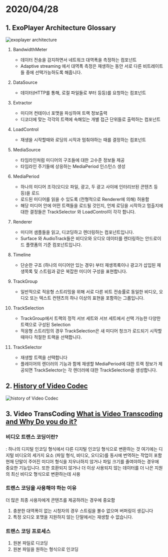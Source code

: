 # 2020/04/28

## 1. ExoPlayer Architecture Glossary

![exoplayer architecture](https://exoplayer.dev/images/glossary-exoplayer-architecture.png)

1. BandwidthMeter
    - 데이터 전송을 감지하면서 네트워크 대역폭을 측정하는 컴포넌트
    - Adaptive streaming 에서 대역폭 측정은 재생하는 동안 서로 다른 비트레이트들 중에 선택가능하도록 해줍니다. 
    
2. DataSource
    - 데이터(HTTP를 통해, 로컬 파일들로 부터 등등)를 요청하는 컴포넌트

3. Extractor
    - 미디어 컨테이너 포맷을 파싱하여 트랙 정보출력
    - 디코더에 맞는 각각의 트랙에 속해있는 개별 접근 단위들로 출력하는 컴포넌트 

4. LoadControl
    - 재생을 시작할때와 로딩의 시작과 멈춰야하는 때를 결정하는 컴포넌트

5. MediaSource
    - 타임라인처럼 미디어의 구조들에 대한 고수준 정보들 제공
    - 타임라인 주기들에 상응하는 MediaPeriod 인스턴스 생성
    
6. MediaPeriod
    - 하나의 미디어 조각(오디오 파일, 광고, 두 광고 사이에 인터리브된 콘텐츠 등등)을 로드
    - 로드된 미디어를 읽을 수 있도록 (전형적으로 Renderer에 의해) 허용함
    - 해당 미디어 안에 어떤 트랙들을 로드될 것인지, 언제 로딩을 시작하고 멈출지에 대한 결정들은 TrackSelector 와 LoadControl이 각각 합니다. 
    
7. Renderer
    - 미디어 샘플들을 읽고, 디코딩하고 렌더링하는 컴포넌트입니다. 
    - Surface 와 AudioTrack들은 비디오와 오디오 데이터를 렌더링하는 안드로이드 플랫폼의 기준 컴포넌트입니다. 
    
8. Timeline 
    - 단순한 구조 (하나의 미디어만 있는 경우) 부터 재생목록이나 광고가 삽입된 재생목록 및 스트림과 같은 복잡한 미디어 구성을 표현합니다. 
    
9. TrackGroup
    - 일반적으로 적응형 스트리밍을 위해 서로 다른 비트 전송률로 동일한 비디오, 오디오 또는 텍스트 컨텐츠의 하나 이상의 표현을 포함하는 그룹입니다.

10. TrackSelection 
    - TrackGroup에서 트랙의 정적 서브 세트와 서브 세트에서 선택 가능한 다양한 트랙으로 구성된 Selection
    - 적응형 스트리밍의 경우 TrackSelection은 새 미디어 청크가 로드되기 시작할 때마다 적절한 트랙을 선택합니다.
    
11. TrackSelector
    - 재생할 트랙을 선택합니다
    - 플레이어의 렌더러의 기능과 함께 재생할 MediaPeriod에 대한 트랙 정보가 제공되면 TrackSelector는 각 렌더러에 대한 TrackSelection을 생성합니다.
    
## 2. [History of Video Codec](https://medium.com/videocoin/the-history-of-video-codecs-infographic-432e5be1154f)

![history of Video Codec](https://miro.medium.com/max/1400/1*kEFyUJkn3gnUgrdYv1dbjQ.png)

## 3. Video TransCoding [What is Video Transcoding and Why Do you do it?](https://medium.com/videocoin/what-is-video-transcoding-and-why-do-you-do-it-348a2610cefc)

### 비디오 트랜스 코딩이란?
: 하나의 디지털 인코딩 형식에서 다른 디지털 인코딩 형식으로 변환하는 것
여기에는 디지털 비디오의 세가지 요소 (파일 형식, 비디오, 오디오)를 동시에 번역하는 작업이 포함
현재 단말이 주어진 미디어 형식을 지우너하지 않거나 파일 크기를 줄여야하는 경우에 중요한 기능입니다. 
또한 호환되지 않거나 더 이상 사용되지 않는 데이터를 더 나은 지원의 최신 비디오 형식으로 변환하는데 사용

### 트랜스 코딩을 사용해야 하는 이유
더 많은 최종 사용자에게 콘텐츠를 제공하려는 경우에 중요함

1. 충분한 대역폭이 없는 시청자의 경우 스트림을 볼수 없으며 버퍼링이 생깁니다
2. 특정 오디오 포맷을 지원하지 않는 단말에서는 재생할 수 없습니다. 

### 트랜스 코딩 프로세스

1. 원본 파일로 디코딩
2. 원본 파일을 원하는 형식으로 인코딩


